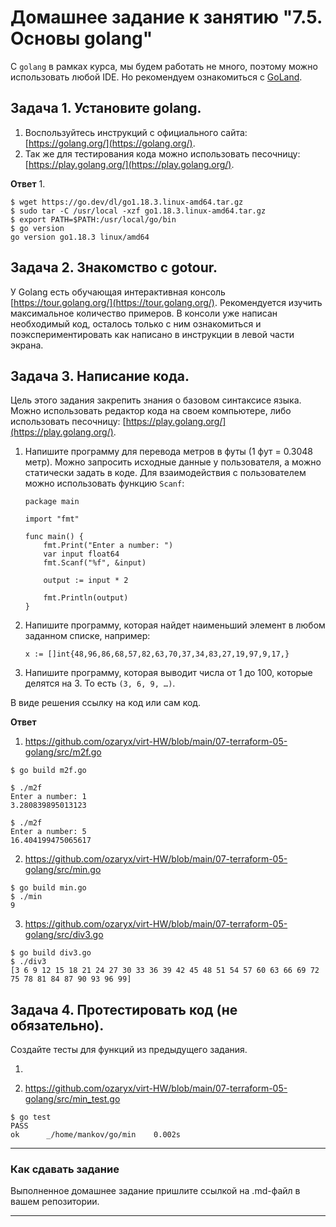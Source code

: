 # Домашнее задание к занятию "7.5. Основы golang"

С `golang` в рамках курса, мы будем работать не много, поэтому можно использовать любой IDE. 
Но рекомендуем ознакомиться с [GoLand](https://www.jetbrains.com/ru-ru/go/).  

## Задача 1. Установите golang.
1. Воспользуйтесь инструкций с официального сайта: [https://golang.org/](https://golang.org/).
2. Так же для тестирования кода можно использовать песочницу: [https://play.golang.org/](https://play.golang.org/).

**Ответ**
1.
```
$ wget https://go.dev/dl/go1.18.3.linux-amd64.tar.gz
$ sudo tar -C /usr/local -xzf go1.18.3.linux-amd64.tar.gz
$ export PATH=$PATH:/usr/local/go/bin
$ go version
go version go1.18.3 linux/amd64
```

## Задача 2. Знакомство с gotour.
У Golang есть обучающая интерактивная консоль [https://tour.golang.org/](https://tour.golang.org/). 
Рекомендуется изучить максимальное количество примеров. В консоли уже написан необходимый код, 
осталось только с ним ознакомиться и поэкспериментировать как написано в инструкции в левой части экрана.  

## Задача 3. Написание кода. 
Цель этого задания закрепить знания о базовом синтаксисе языка. Можно использовать редактор кода 
на своем компьютере, либо использовать песочницу: [https://play.golang.org/](https://play.golang.org/).

1. Напишите программу для перевода метров в футы (1 фут = 0.3048 метр). Можно запросить исходные данные 
у пользователя, а можно статически задать в коде.
    Для взаимодействия с пользователем можно использовать функцию `Scanf`:
    ```
    package main
    
    import "fmt"
    
    func main() {
        fmt.Print("Enter a number: ")
        var input float64
        fmt.Scanf("%f", &input)
    
        output := input * 2
    
        fmt.Println(output)    
    }
    ```
 
1. Напишите программу, которая найдет наименьший элемент в любом заданном списке, например:
    ```
    x := []int{48,96,86,68,57,82,63,70,37,34,83,27,19,97,9,17,}
    ```
1. Напишите программу, которая выводит числа от 1 до 100, которые делятся на 3. То есть `(3, 6, 9, …)`.

В виде решения ссылку на код или сам код. 

**Ответ**

1. https://github.com/ozaryx/virt-HW/blob/main/07-terraform-05-golang/src/m2f.go

```
$ go build m2f.go

$ ./m2f
Enter a number: 1
3.280839895013123

$ ./m2f
Enter a number: 5
16.404199475065617
```

2. https://github.com/ozaryx/virt-HW/blob/main/07-terraform-05-golang/src/min.go

```
$ go build min.go
$ ./min
9
```
3. https://github.com/ozaryx/virt-HW/blob/main/07-terraform-05-golang/src/div3.go

```
$ go build div3.go 
$ ./div3
[3 6 9 12 15 18 21 24 27 30 33 36 39 42 45 48 51 54 57 60 63 66 69 72 75 78 81 84 87 90 93 96 99]
```

## Задача 4. Протестировать код (не обязательно).

Создайте тесты для функций из предыдущего задания. 

1. 

2. https://github.com/ozaryx/virt-HW/blob/main/07-terraform-05-golang/src/min_test.go
```
$ go test
PASS
ok  	_/home/mankov/go/min	0.002s
```

---

### Как cдавать задание

Выполненное домашнее задание пришлите ссылкой на .md-файл в вашем репозитории.

---


